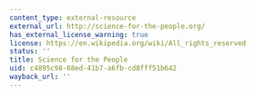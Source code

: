 ```yaml
---
content_type: external-resource
external_url: http://science-for-the-people.org/
has_external_license_warning: true
license: https://en.wikipedia.org/wiki/All_rights_reserved
status: ''
title: Science for the People
uid: c4895c98-68ed-41b7-a6fb-cd8fff51b642
wayback_url: ''
---
```

